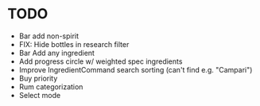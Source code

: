 # TODO

- Bar add non-spirit
- FIX: Hide bottles in research filter
- Bar Add any ingredient
- Add progress circle w/ weighted spec ingredients
- Improve IngredientCommand search sorting (can't find e.g. "Campari")
- Buy priority
- Rum categorization
- Select mode
